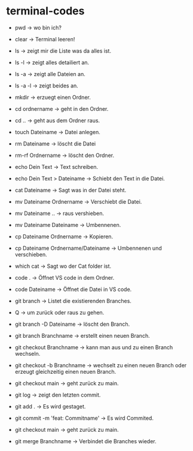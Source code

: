 # terminal-codes

- pwd ->    wo bin ich?
- clear ->  Terminal leeren!
- ls ->     zeigt mir die Liste was da alles ist.
- ls -l ->  zeigt alles detailiert an.
- ls -a ->  zeigt alle Dateien an.
- ls -a -l -> zeigt beides an.
- mkdir ->    erzuegt einen Ordner.
- cd ordnername -> geht in den Ordner.
- cd .. ->         geht aus dem Ordner raus.
- touch Dateiname -> Datei anlegen.
- rm Dateiname ->     löscht die Datei
- rm-rf Ordnername -> löscht den Ordner.
- echo Dein Text ->   Text schreiben.
- echo Dein Text > Dateiname -> Schiebt den Text in die Datei.
- cat Dateiname ->              Sagt was in der Datei steht.
- mv Dateiname Ordnername ->    Verschiebt die Datei.
- mv Dateiname .. ->            raus vershieben.
- mv Dateiname Dateiname ->     Umbennenen.
- cp Dateiname Ordnername ->    Kopieren.
- cp Dateiname Ordnername/Dateiname -> Umbennenen und verschieben.
- which cat ->      Sagt wo der Cat folder ist.
- code . -> Öffnet VS code in dem Ordner.
- code Dateiname -> Öffnet die Datei in VS code.

- git branch -> Listet die existierenden Branches.
- Q -> um zurück oder raus zu gehen.
- git branch -D Dateiname -> löscht den Branch.
- git branch Branchname ->    erstellt einen neuen Branch.
- git checkout Branchname ->  kann man aus und zu einen Branch wechseln.
- git checkout -b Branchname -> wechselt zu einen neuen Branch oder erzeugt gleichzeitig einen neuen Branch.
- git checkout main ->        geht zurück zu main.
- git log ->              zeigt den letzten commit.
- git add . ->            Es wird gestaget.
- git commit -m 'feat: Commitname' -> Es wird Commited.
- git checkout main ->    geht zurück zu main.
- git merge Branchname -> Verbindet die Branches wieder.
